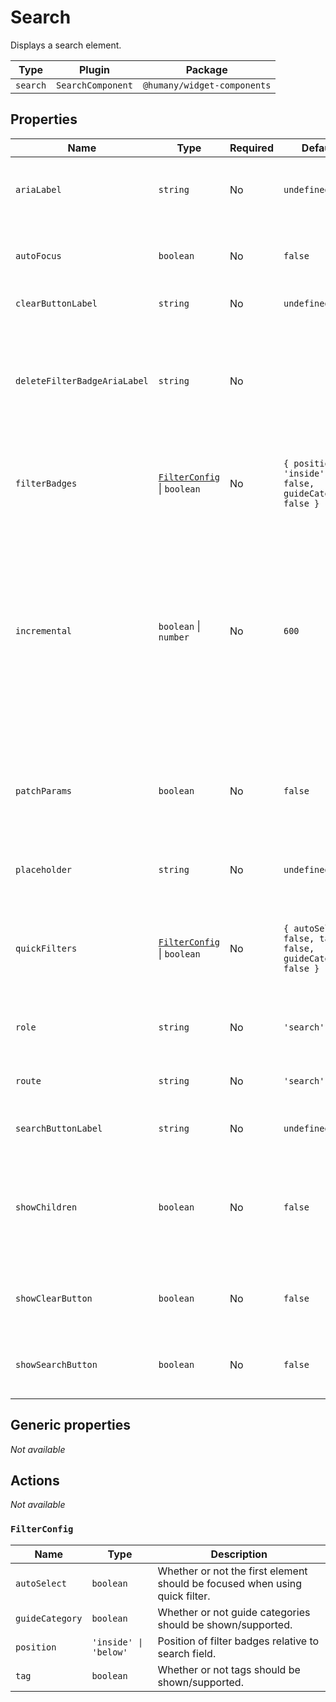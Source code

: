 # Search

Displays a search element.

| Type     | Plugin            | Package                     |
| -------- | ----------------- | --------------------------- |
| `search` | `SearchComponent` | `@humany/widget-components` |

## Properties

| Name                         | Type                                         | Required | Default                                                    | Description                                                                                                                                                                            |
| ---------------------------- | -------------------------------------------- | -------- | ---------------------------------------------------------- | -------------------------------------------------------------------------------------------------------------------------------------------------------------------------------------- |
| `ariaLabel`                  | `string`                                     | No       | `undefined`                                                | Label applied to the input arialabel HTML attribute.                                                                                                                                   |
| `autoFocus`                  | `boolean`                                    | No       | `false`                                                    | Whether or not the search input should focus on render.                                                                                                                                |
| `clearButtonLabel`           | `string`                                     | No       | `undefined`                                                | Label for the reset button.                                                                                                                                                            |
| `deleteFilterBadgeAriaLabel` | `string`                                     | No       | ` `                                                        | Aria-label for the delete button on filter badges. Accepts `{{item}}` which will be replaced with the badge title.                                                                     |
| `filterBadges`               | [`FilterConfig`](#filterconfig) \| `boolean` | No       | `{ position: 'inside', tag: false, guideCategory: false }` | Whether or not to display the current tag and/or guide category.                                                                                                                       |
| `incremental`                | `boolean` \| `number`                        | No       | `600`                                                      | Whether or not the search should happen incrementally as you type. If a number is specified, incremental will be true and the number specifies the length of the search delay (in ms). |
| `patchParams`                | `boolean`                                    | No       | `false`                                                    | Whether or not the search should keep other route parameters when searching.                                                                                                           |
| `placeholder`                | `string`                                     | No       | `undefined`                                                | Placeholder text for the input element.                                                                                                                                                |
| `quickFilters`               | [`FilterConfig`](#filterconfig) \| `boolean` | No       | `{ autoSelect: false, tag: false, guideCategory: false }`  | Whether or not to allow selecting of tag and/or guide category by typing '#' / '@'.                                                                                                    |
| `role`                       | `string`                                     | No       | `'search'`                                                 | The `role` attribute for the input element.                                                                                                                                            |
| `route`                      | `string`                                     | No       | `'search'`                                                 | Route name for generating links.                                                                                                                                                       |
| `searchButtonLabel`          | `string`                                     | No       | `undefined`                                                | Label for the search button.                                                                                                                                                           |
| `showChildren`               | `boolean`                                    | No       | `false`                                                    | Whether or not children should be rendered. Can only be rendered when clear button is not visible.                                                                                     |
| `showClearButton`            | `boolean`                                    | No       | `false`                                                    | Whether or not a reset button should be displayed.                                                                                                                                     |
| `showSearchButton`           | `boolean`                                    | No       | `false`                                                    | Whether or not a search button should be displayed.                                                                                                                                    |

## Generic properties

_Not available_

## Actions

_Not available_

### `FilterConfig`

| Name            | Type                  | Description                                                                 |
| --------------- | --------------------- | --------------------------------------------------------------------------- |
| `autoSelect`    | `boolean`             | Whether or not the first element should be focused when using quick filter. |
| `guideCategory` | `boolean`             | Whether or not guide categories should be shown/supported.                  |
| `position`      | `'inside' \| 'below'` | Position of filter badges relative to search field.                         |
| `tag`           | `boolean`             | Whether or not tags should be shown/supported.                              |

